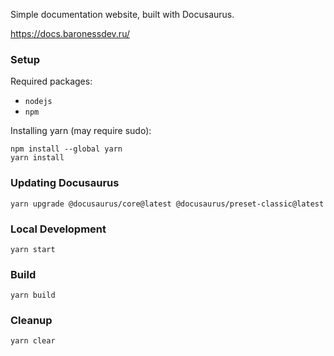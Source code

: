 Simple documentation website, built with Docusaurus.

https://docs.baronessdev.ru/

### Setup

Required packages:
- `nodejs`
- `npm`

Installing yarn (may require sudo):
```console
npm install --global yarn
yarn install
```

### Updating Docusaurus
```console
yarn upgrade @docusaurus/core@latest @docusaurus/preset-classic@latest 
```

### Local Development
```console
yarn start
```

### Build
```console
yarn build
```

### Cleanup
```console
yarn clear
```